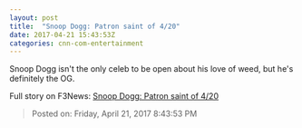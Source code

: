 ```yaml
---
layout: post
title:  "Snoop Dogg: Patron saint of 4/20"
date: 2017-04-21 15:43:53Z
categories: cnn-com-entertainment
---
```


Snoop Dogg isn't the only celeb to be open about his love of weed, but he's definitely the OG.


Full story on F3News: [Snoop Dogg: Patron saint of 4/20](http://www.f3nws.com/n/QWxnFD)

> Posted on: Friday, April 21, 2017 8:43:53 PM
